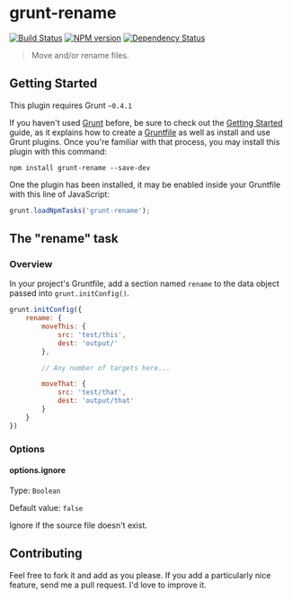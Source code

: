# grunt-rename

[![Build Status](https://travis-ci.org/jdavis/grunt-rename.png)](https://travis-ci.org/jdavis/grunt-rename) [![NPM version](https://badge.fury.io/js/grunt-rename.png)](http://badge.fury.io/js/grunt-rename) [![Dependency Status](https://david-dm.org/jdavis/grunt-rename.png)](https://david-dm.org/jdavis/grunt-rename)

> Move and/or rename files.

## Getting Started
This plugin requires Grunt `~0.4.1`

If you haven't used [Grunt](http://gruntjs.com/) before, be sure to check out the [Getting Started](http://gruntjs.com/getting-started) guide, as it explains how to create a [Gruntfile](http://gruntjs.com/sample-gruntfile) as well as install and use Grunt plugins. Once you're familiar with that process, you may install this plugin with this command:

```shell
npm install grunt-rename --save-dev
```

One the plugin has been installed, it may be enabled inside your Gruntfile with this line of JavaScript:

```js
grunt.loadNpmTasks('grunt-rename');
```

## The "rename" task

### Overview
In your project's Gruntfile, add a section named `rename` to the data object passed into `grunt.initConfig()`.

```js
grunt.initConfig({
    rename: {
        moveThis: {
            src: 'test/this',
            dest: 'output/'
        },

        // Any number of targets here...

        moveThat: {
            src: 'test/that',
            dest: 'output/that'
        }
    }
})
```

### Options

#### options.ignore
Type: `Boolean`

Default value: `false`

Ignore if the source file doesn't exist.

## Contributing
Feel free to fork it and add as you please. If you add a particularly nice
feature, send me a pull request. I'd love to improve it.
